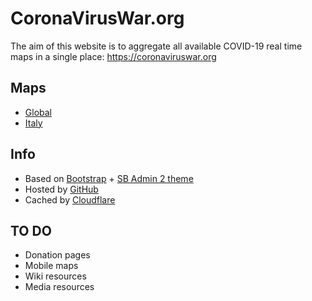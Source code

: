 # CoronaVirusWar.org

The aim of this website is to aggregate all available COVID-19 real time maps in a single place: https://coronaviruswar.org

## Maps

- [Global](https://coronaviruswar.org/)
- [Italy](https://coronaviruswar.org/Italy.html)

## Info

- Based on [Bootstrap](https://github.com/twbs/bootstrap) + [SB Admin 2 theme](https://startbootstrap.com/themes/sb-admin-2/)
- Hosted by [GitHub](https://pages.github.com/)
- Cached by [Cloudflare](https://www.cloudflare.com)

## TO DO

- Donation pages
- Mobile maps 
- Wiki resources
- Media resources
